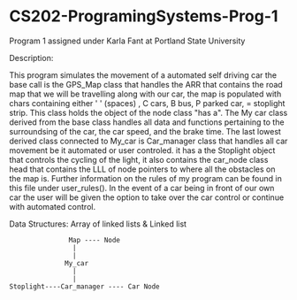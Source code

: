 # CS202-ProgramingSystems-Prog-1
Program 1 assigned under Karla Fant at Portland State University

Description: 

This program simulates the movement of a automated self driving car the base call is the GPS_Map class that handles the ARR that contains the road map that we will be travelling along with our car, the map is populated with chars containing either ' ' (spaces) , C cars, B bus, P parked car, = stoplight strip. This class holds the object of the node class "has a". The My car class derived from the base class handles all data and functions pertaining to the surroundsing of the car, the car speed, and the brake time. The last lowest derived class connected to My_car is Car_manager class that handles all car movement be it automated or user controled. it has a the Stoplight object that controls the cycling of the light, it also contains the car_node class head that contains the LLL of node pointers to where all the obstacles on the map is. Further information on the rules of my program can be found in this file under user_rules(). In the event of a car being in front of our own car the user will be given the option to take over the car control or continue with automated control. 

Data Structures: Array of linked lists & Linked list

                   Map ---- Node
                    |
                    |
                  My_car
                    |
                    |
    Stoplight----Car_manager ---- Car Node
